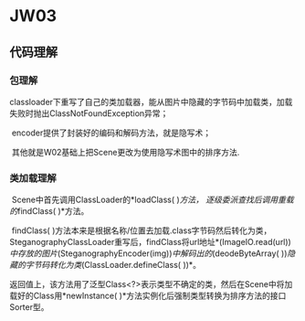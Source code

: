 # JW03

## 代码理解

### 包理解

​	classloader下重写了自己的类加载器，能从图片中隐藏的字节码中加载类，加载失败时抛出ClassNotFoundException异常；

​	encoder提供了封装好的编码和解码方法，就是隐写术；

​	其他就是W02基础上把Scene更改为使用隐写术图中的排序方法.

### 类加载理解

​	Scene中首先调用ClassLoader的*loadClass( )*方法， 逐级委派查找后调用重载的*findClass( )*方法。

​	findClass( )方法本来是根据名称/位置去加载.class字节码然后转化为类，SteganographyClassLoader重写后，findClass将url地址*(ImageIO.read(url))*中存放的图片*(SteganographyEncoder(img))*中解码出的*(deodeByteArray( ))*隐藏的字节码转化为类*(ClassLoader.defineClass( ))*。

​	返回值上，该方法用了泛型Class<?>表示类型不确定的类，然后在Scene中将加载好的Class用*newInstance( )*方法实例化后强制类型转换为排序方法的接口Sorter型。